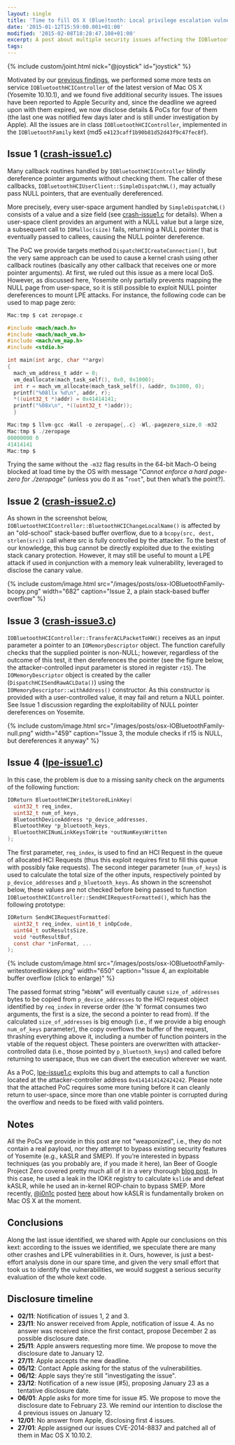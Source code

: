 ```yaml
---
layout: single
title: 'Time to fill OS X (Blue)tooth: Local privilege escalation vulnerabilities in Yosemite'
date: '2015-01-12T15:59:00.001+01:00'
modified: '2015-02-08T18:28:47.108+01:00'
excerpt: A post about multiple security issues affecting the IOBluetoothHCIController OS X kernel extension (Yosemite).
tags:
---
```


{% include custom/joint.html nick="@joystick" id="joystick" %}

Motivated by our
[previous findings](http://randomthoughts.greyhats.it/2014/10/osx-local-privilege-escalation.html),
we performed some more tests on service `IOBluetoothHCIController` of the latest
version of Mac OS X (Yosemite 10.10.1), and we found five additional security
issues. The issues have been reported to Apple Security and, since the deadline
we agreed upon with them expired, we now disclose details & PoCs for four of
them (the last one was notified few days later and is still under investigation
by Apple). All the issues are in class `IOBluetoothHCIController`, implemented in
the `IOBluetoothFamily` kext (md5 `e4123caff1b90b81d52d43f9c47fec8f`).


## Issue 1 ([crash-issue1.c](http://goo.gl/8i2y5k)) ##

Many callback routines handled by `IOBluetoothHCIController` blindly dereference
pointer arguments without checking them. The caller of these callbacks,
`IOBluetoothHCIUserClient::SimpleDispatchWL()`, may actually pass NULL pointers,
that are eventually dereferenced.

More precisely, every user-space argument handled by `SimpleDispatchWL()`
consists of a value and a size field (see
[crash-issue1.c](http://goo.gl/8i2y5k) for details). When a user-space client
provides an argument with a NULL value but a large size, a subsequent call to
`IOMalloc(size)` fails, returning a NULL pointer that is eventually passed to
callees, causing the NULL pointer dereference.

The PoC we provide targets method `DispatchHCICreateConnection()`, but the very
same approach can be used to cause a kernel crash using other callback routines
(basically any other callback that receives one or more pointer arguments). At
first, we ruled out this issue as a mere local DoS. However, as discussed here,
Yosemite only partially prevents mapping the NULL page from user-space, so it
is still possible to exploit NULL pointer dereferences to mount LPE
attacks. For instance, the following code can be used to map page zero:

```c
Mac:tmp $ cat zeropage.c

#include <mach/mach.h>
#include <mach/mach_vm.h>
#include <mach/vm_map.h>
#include <stdio.h>

int main(int argc, char **argv)
{
  mach_vm_address_t addr = 0;
  vm_deallocate(mach_task_self(), 0x0, 0x1000);
  int r = mach_vm_allocate(mach_task_self(), &addr, 0x1000, 0);
  printf("%08llx %d\n", addr, r);
  *((uint32_t *)addr) = 0x41414141;
  printf("%08x\n", *((uint32_t *)addr));
  }

Mac:tmp $ llvm-gcc -Wall -o zeropage{,.c} -Wl,-pagezero_size,0 -m32
Mac:tmp $ ./zeropage
00000000 0
41414141
Mac:tmp $
```

Trying the same without the `-m32` flag results in the 64-bit Mach-O being
blocked at load time by the OS with message "_Cannot enforce a hard page-zero
for ./zeropage_" (unless you do it as "`root`", but then what’s the point?).


## Issue 2 ([crash-issue2.c](http://goo.gl/teK3lo)) ##

As shown in the screenshot below,
`IOBluetoothHCIController::BluetoothHCIChangeLocalName()` is affected by an
"old-school" stack-based buffer overflow, due to a `bcopy(src, dest,
strlen(src))` call where src is fully controlled by the attacker. To the best
of our knowledge, this bug cannot be directly exploited due to the existing
stack canary protection. However, it may still be useful to mount a LPE attack
if used in conjunction with a memory leak vulnerability, leveraged to disclose
the canary value.

{% include custom/image.html
  src="/images/posts/osx-IOBluetoothFamily-bcopy.png" width="682"
  caption="Issue 2, a plain stack-based buffer overflow"
%}


## Issue 3 ([crash-issue3.c](http://goo.gl/q0fRLo)) ##

`IOBluetoothHCIController::TransferACLPacketToHW()` receives as an input
parameter a pointer to an `IOMemoryDescriptor` object. The function carefully
checks that the supplied pointer is non-NULL; however, regardless of the
outcome of this test, it then dereferences the pointer (see the figure below,
the attacker-controlled input parameter is stored in register `r15`). The
`IOMemoryDescriptor` object is created by the caller
(`DispatchHCISendRawACLData()`) using the `IOMemoryDescriptor::withAddress()`
constructor. As this constructor is provided with a user-controlled value, it
may fail and return a NULL pointer. See Issue 1 discussion regarding the
exploitability of NULL pointer dereferences on Yosemite.

{% include custom/image.html
  src="/images/posts/osx-IOBluetoothFamily-null.png" width="459"
  caption="Issue 3, the module checks if r15 is NULL, but dereferences it anyway"
%}


## Issue 4 ([lpe-issue1.c](http://goo.gl/EVTTND)) ##

In this case, the problem is due to a missing sanity check on the arguments of
the following function:

```c
IOReturn BluetoothHCIWriteStoredLinkKey(
  uint32_t req_index,
  uint32_t num_of_keys,
  BluetoothDeviceAddress *p_device_addresses,
  BluetoothKey *p_bluetooth_keys,
  BluetoothHCINumLinkKeysToWrite *outNumKeysWritten
);
```

The first parameter, `req_index`, is used to find an HCI Request in the queue
of allocated HCI Requests (thus this exploit requires first to fill this queue
with possibly fake requests). The second integer parameter (`num_of_keys`) is
used to calculate the total size of the other inputs, respectively pointed by
`p_device_addresses` and `p_bluetooth_keys`. As shown in the screenshot below,
these values are not checked before being passed to function
`IOBluetoothHCIController::SendHCIRequestFormatted()`, which has the following
prototype:

```c
IOReturn SendHCIRequestFormatted(
  uint32_t req_index, uint16_t inOpCode,
  uint64_t outResultsSize,
  void *outResultBuf,
  const char *inFormat, ...
);
```

{% include custom/image.html
  src="/images/posts/osx-IOBluetoothFamily-writestoredlinkkey.png" width="650"
  caption="Issue 4, an exploitable buffer overflow (click to enlarge)"
%}

The passed format string "`HbbNN`" will eventually cause `size_of_addresses`
bytes to be copied from `p_device_addresses` to the HCI request object
identified by `req_index` in reverse order (the '`N`' format consumes two
arguments, the first is a size, the second a pointer to read from). If the
calculated `size_of_addresses` is big enough (i.e., if we provide a big enough
`num_of_keys` parameter), the copy overflows the buffer of the request,
thrashing everything above it, including a number of function pointers in the
vtable of the request object. These pointers are overwritten with
attacker-controlled data (i.e., those pointed by `p_bluetooth_keys`) and called
before returning to userspace, thus we can divert the execution wherever we
want.

As a PoC, [lpe-issue1.c](http://goo.gl/EVTTND) exploits this bug and attempts
to call a function located at the attacker-controller address
`0x4141414142424242`. Please note that the attached PoC requires some more
tuning before it can cleanly return to user-space, since more than one vtable
pointer is corrupted during the overflow and needs to be fixed with valid
pointers.


## Notes ##

All the PoCs we provide in this post are not "weaponized", i.e., they do not
contain a real payload, nor they attempt to bypass existing security features
of Yosemite (e.g., kASLR and SMEP). If you’re interested in bypass techniques
(as you probably are, if you made it here), Ian Beer of Google Project Zero
covered pretty much all of it in a very thorough
[blog post](http://googleprojectzero.blogspot.it/2014/11/pwn4fun-spring-2014-safari-part-ii.html). In
this case, he used a leak in the IOKit registry to calculate `kslide` and defeat
kASLR, while he used an in-kernel ROP-chain to bypass SMEP. More recently,
[@i0n1c](https://twitter.com/i0n1c) posted
[here](https://www.sektioneins.de/en/blog/14-12-23-mach_port_kobject.html)
about how kASLR is fundamentally broken on Mac OS X at the moment.


## Conclusions ##

Along the last issue identified, we shared with Apple our conclusions on this
kext: according to the issues we identified, we speculate there are many other
crashes and LPE vulnerabilities in it. Ours, however, is just a best-effort
analysis done in our spare time, and given the very small effort that took us
to identify the vulnerabilities, we would suggest a serious security evaluation
of the whole kext code.


## Disclosure timeline ##

* **02/11**: Notification of issues 1, 2 and 3.
* **23/11**: No answer received from Apple, notification of issue 4. As no answer was received since the first contact, propose December 2 as possible disclosure date.
* **25/11**: Apple answers requesting more time. We propose to move the disclosure date to January 12.
* **27/11**: Apple accepts the new deadline.
* **05/12**: Contact Apple asking for the status of the vulnerabilities.
* **06/12**: Apple says they're still "investigating the issue".
* **23/12**: Notification of a new issue (#5), proposing January 23 as a tentative disclosure date.
* **06/01**: Apple asks for more time for issue #5. We propose to move the disclosure date to February 23. We remind our intention to disclose the 4 previous issues on January 12.
* **12/01**: No answer from Apple, disclosing first 4 issues.
* **27/01**: Apple assigned our issues CVE-2014-8837 and patched all of them in Mac OS X 10.10.2.
